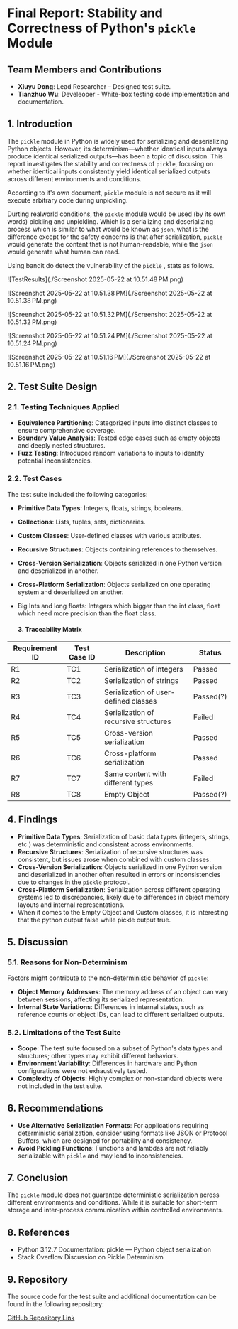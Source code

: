 # Final Report: Stability and Correctness of Python's `pickle` Module

## Team Members and Contributions

- **Xiuyu Dong**: Lead Researcher – Designed test suite.
- **Tianzhuo Wu**: Develeoper - White-box testing code implementation and documentation.

## 1. Introduction

The `pickle` module in Python is widely used for serializing and deserializing Python objects. However, its determinism—whether identical inputs always produce identical serialized outputs—has been a topic of discussion. This report investigates the stability and correctness of `pickle`, focusing on whether identical inputs consistently yield identical serialized outputs across different environments and conditions.

According to it's own document, `pickle` module is not secure as it will execute arbitrary code during unpickling.

Durting realworld conditions, the `pickle` module would be used (by its own words) pickling and unpickling. Which is a serializing and deserializing process which is similar to what would be known as `json`, what is the difference except for the safety concerns is that after serialization, `pickle` would generate the content that is not human-readable, while the `json` would generate what human can read.

Using bandit do detect the vulnerability of the `pickle` , stats as follows.

![TestResults](./Screenshot 2025-05-22 at 10.51.48 PM.png)

![Screenshot 2025-05-22 at 10.51.38 PM](./Screenshot 2025-05-22 at 10.51.38 PM.png)

![Screenshot 2025-05-22 at 10.51.32 PM](./Screenshot 2025-05-22 at 10.51.32 PM.png)

![Screenshot 2025-05-22 at 10.51.24 PM](./Screenshot 2025-05-22 at 10.51.24 PM.png)

![Screenshot 2025-05-22 at 10.51.16 PM](./Screenshot 2025-05-22 at 10.51.16 PM.png)

## 2. Test Suite Design

### 2.1. Testing Techniques Applied

- **Equivalence Partitioning**: Categorized inputs into distinct classes to ensure comprehensive coverage.
- **Boundary Value Analysis**: Tested edge cases such as empty objects and deeply nested structures.
- **Fuzz Testing**: Introduced random variations to inputs to identify potential inconsistencies.

### 2.2. Test Cases

The test suite included the following categories:

- **Primitive Data Types**: Integers, floats, strings, booleans.

- **Collections**: Lists, tuples, sets, dictionaries.

- **Custom Classes**: User-defined classes with various attributes.

- **Recursive Structures**: Objects containing references to themselves.

- **Cross-Version Serialization**: Objects serialized in one Python version and deserialized in another.

- **Cross-Platform Serialization**: Objects serialized on one operating system and deserialized on another.

- Big Ints and long floats: Integars which bigger than the int class, float which need more precision than the float class.

  #### 3. Traceability Matrix

| Requirement ID | Test Case ID | Description                           | Status    |
| -------------- | ------------ | ------------------------------------- | --------- |
| R1             | TC1          | Serialization of integers             | Passed    |
| R2             | TC2          | Serialization of strings              | Passed    |
| R3             | TC3          | Serialization of user-defined classes | Passed(?) |
| R4             | TC4          | Serialization of recursive structures | Failed    |
| R5             | TC5          | Cross-version serialization           | Passed    |
| R6             | TC6          | Cross-platform serialization          | Passed    |
| R7             | TC7          | Same content with different types     | Failed    |
| R8             | TC8          | Empty Object                          | Passed(?) |

## 4. Findings

- **Primitive Data Types**: Serialization of basic data types (integers, strings, etc.) was deterministic and consistent across environments.
- **Recursive Structures**: Serialization of recursive structures was consistent, but issues arose when combined with custom classes.
- **Cross-Version Serialization**: Objects serialized in one Python version and deserialized in another often resulted in errors or inconsistencies due to changes in the `pickle` protocol.
- **Cross-Platform Serialization**: Serialization across different operating systems led to discrepancies, likely due to differences in object memory layouts and internal representations.
- When it comes to the Empty Object and Custom classes, it is interesting that the python output false while pickle output true.

## 5. Discussion

### 5.1. Reasons for Non-Determinism

Factors might contribute to the non-deterministic behavior of `pickle`:

- **Object Memory Addresses**: The memory address of an object can vary between sessions, affecting its serialized representation.
- **Internal State Variations**: Differences in internal states, such as reference counts or object IDs, can lead to different serialized outputs.

### 5.2. Limitations of the Test Suite

- **Scope**: The test suite focused on a subset of Python's data types and structures; other types may exhibit different behaviors.
- **Environment Variability**: Differences in hardware and Python configurations were not exhaustively tested.
- **Complexity of Objects**: Highly complex or non-standard objects were not included in the test suite.

## 6. Recommendations

- **Use Alternative Serialization Formats**: For applications requiring deterministic serialization, consider using formats like JSON or Protocol Buffers, which are designed for portability and consistency.
- **Avoid Pickling Functions**: Functions and lambdas are not reliably serializable with `pickle` and may lead to inconsistencies.

## 7. Conclusion

The `pickle` module does not guarantee deterministic serialization across different environments and conditions. While it is suitable for short-term storage and inter-process communication within controlled environments.

## 8. References

- Python 3.12.7 Documentation: pickle — Python object serialization
- Stack Overflow Discussion on Pickle Determinism

## 9. Repository

The source code for the test suite and additional documentation can be found in the following repository:

[GitHub Repository Link](https://github.com/kar1n1911/pickletesting)

